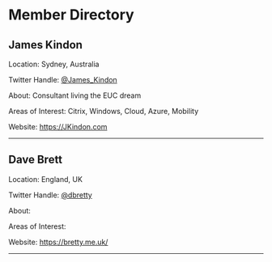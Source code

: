 # **Member Directory**

## James Kindon

Location: Sydney, Australia

Twitter Handle: [@James_Kindon](https://twitter.com/James_Kindon)

About: Consultant living the EUC dream

Areas of Interest: Citrix, Windows, Cloud, Azure, Mobility

Website: <https://JKindon.com>

-------------------------

## Dave Brett

Location: England, UK

Twitter Handle: [@dbretty](https://twitter.com/dbretty)

About:

Areas of Interest:

Website: <https://bretty.me.uk/>

-------------------------

<!--- Template:

## Name

Location:

Twitter Handle: [@](https://twitter.com/)

About:

Areas of Interest

Website: <>

-------------------------

-->

